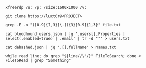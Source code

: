 `xfreerdp /u: /p: /size:1600x1000 /v:`

`git clone https://luct0r@<PROJECT>`

`grep -E -o "([0-9]{1,3}[\.]){3}[0-9]{1,3}" file.txt`

`cat bloodhound_users.json | jq '.users[].Properties | select(.enabled=true) | .email' | tr -d '"' > users.txt`

`cat dehashed.json | jq '.[].fullName' > names.txt`

`while read line; do grep "${line//\"/}" FileToSearch; done < FileToRead | grep "Something"`
